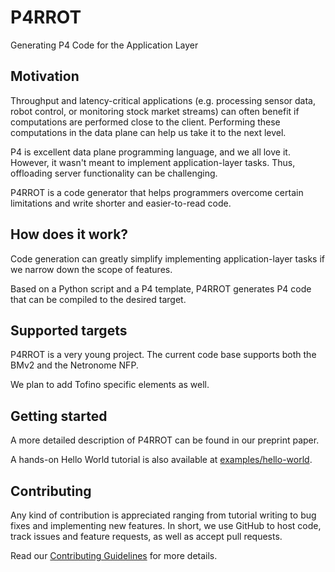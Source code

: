 # P4RROT

Generating P4 Code for the Application Layer

## Motivation

Throughput and latency-critical applications (e.g. processing sensor data, robot control, or monitoring stock market streams) can often benefit if computations are performed close to the client. Performing these computations in the data plane can help us take it to the next level.

P4 is excellent data plane programming language, and we all love it. However, it wasn't meant to implement application-layer tasks. Thus, offloading server functionality can be challenging.

P4RROT is a code generator that helps programmers overcome certain limitations and write shorter and easier-to-read code.

## How does it work?

Code generation can greatly simplify implementing application-layer tasks if we narrow down the scope of features.

Based on a Python script and a P4 template, P4RROT generates P4 code that can be compiled to the desired target. 

## Supported targets

P4RROT is a very young project. The current code base supports both the BMv2 and the Netronome NFP.

We plan to add Tofino specific elements as well.

## Getting started

A more detailed description of P4RROT can be found in our preprint paper.

A hands-on Hello World tutorial is also available at [examples/hello-world](examples/hello-world).

## Contributing

Any kind of contribution is appreciated ranging from tutorial writing to bug fixes and implementing new features. In short, we use GitHub to host code, track issues and feature requests, as well as accept pull requests.

Read our [Contributing Guidelines](CONTRIBUTING.md) for more details.